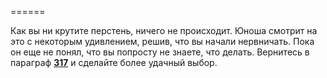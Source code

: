 ======

Как вы ни крутите перстень, ничего не происходит. Юноша смотрит на это с некоторым удивлением, решив, что вы начали нервничать. Пока он еще не понял, что вы попросту не знаете, что делать. Вернитесь в параграф [**317**](#n_317) и сделайте более удачный выбор.

